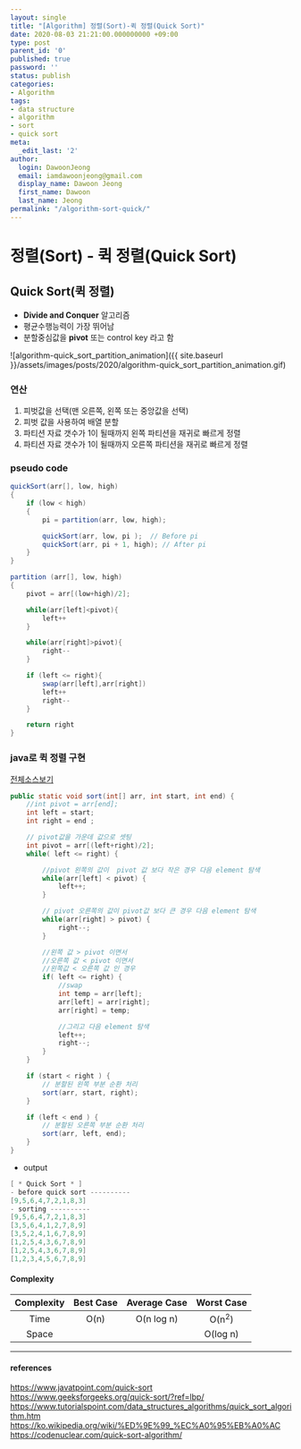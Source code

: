 ```yaml
---
layout: single
title: "[Algorithm] 정렬(Sort)-퀵 정렬(Quick Sort)"
date: 2020-08-03 21:21:00.000000000 +09:00
type: post
parent_id: '0'
published: true
password: ''
status: publish
categories:
- Algorithm
tags:
- data structure
- algorithm
- sort
- quick sort
meta:
  _edit_last: '2'
author:
  login: DawoonJeong
  email: iamdawoonjeong@gmail.com
  display_name: Dawoon Jeong
  first_name: Dawoon
  last_name: Jeong
permalink: "/algorithm-sort-quick/"
---
```

# 정렬(Sort) -  퀵 정렬(Quick Sort)

## Quick Sort(퀵 정렬)
- **Divide and Conquer** 알고리즘
- 평균수행능력이 가장 뛰어남
- 분할중심값을 **pivot** 또는 control key 라고 함

![algorithm-quick_sort_partition_animation]({{ site.baseurl }}/assets/images/posts/2020/algorithm-quick_sort_partition_animation.gif)


### 연산
1. 피벗값을 선택(맨 오른쪽, 왼쪽 또는 중앙값을 선택)
2. 피벗 값을 사용하여 배열 분할
3. 파티션 자료 갯수가 1이 될때까지 왼쪽 파티션을 재귀로 빠르게 정렬
4. 파티션 자료 갯수가 1이 될때까지 오른쪽 파티션을 재귀로 빠르게 정렬


### pseudo code


```java
quickSort(arr[], low, high)
{
    if (low < high)
    {
        pi = partition(arr, low, high);

        quickSort(arr, low, pi );  // Before pi
        quickSort(arr, pi + 1, high); // After pi
    }
}

partition (arr[], low, high)
{
    pivot = arr[(low+high)/2];  

    while(arr[left]<pivot){
        left++
    }

    while(arr[right]>pivot){
        right--
    }

    if (left <= right){
        swap(arr[left],arr[right])
        left++
        right--
    }

    return right
}
```   


### java로 퀵 정렬 구현

[전체소스보기](https://github.com/devvoon/java-datastructure-algorithm/blob/master/java-algorithm-theory/src/sort/quick/QuickSortMain.java)


```java
public static void sort(int[] arr, int start, int end) {
    //int pivot = arr[end];
    int left = start;
    int right = end ;

    // pivot값을 가운데 값으로 셋팅
    int pivot = arr[(left+right)/2];
    while( left <= right) {

        //pivot 왼쪽의 값이  pivot 값 보다 작은 경우 다음 element 탐색
        while(arr[left] < pivot) {
            left++;
        }

        // pivot 오른쪽의 값이 pivot값 보다 큰 경우 다음 element 탐색
        while(arr[right] > pivot) {
            right--;
        }

        //왼쪽 값 > pivot 이면서
        //오른쪽 값 < pivot 이면서
        //왼쪽값 < 오른쪽 값 인 경우
        if( left <= right) {
            //swap
            int temp = arr[left];
            arr[left] = arr[right];
            arr[right] = temp;

            //그리고 다음 element 탐색
            left++;
            right--;
        }
    }

    if (start < right ) {
        // 분할된 왼쪽 부분 순환 처리
        sort(arr, start, right);
    }

    if (left < end ) {
        // 분할된 오른쪽 부분 순환 처리
        sort(arr, left, end);
    }
}
```  


- output


```java
[ * Quick Sort * ]
- before quick sort ----------
[9,5,6,4,7,2,1,8,3]
- sorting ----------
[9,5,6,4,7,2,1,8,3]
[3,5,6,4,1,2,7,8,9]
[3,5,2,4,1,6,7,8,9]
[1,2,5,4,3,6,7,8,9]
[1,2,5,4,3,6,7,8,9]
[1,2,3,4,5,6,7,8,9]
```


#### Complexity


| Complexity | Best Case | Average Case | Worst Case |
|:--------:|:--------:|:--------:|:--------:|
| Time | O(n) | O(n log n) | O(n<sup>2</sup>) |
| Space | | | O(log n) |


---

#### references
<https://www.javatpoint.com/quick-sort>  
<https://www.geeksforgeeks.org/quick-sort/?ref=lbp/>  
<https://www.tutorialspoint.com/data_structures_algorithms/quick_sort_algorithm.htm>  
<https://ko.wikipedia.org/wiki/%ED%9E%99_%EC%A0%95%EB%A0%AC>  
<https://codenuclear.com/quick-sort-algorithm/>
